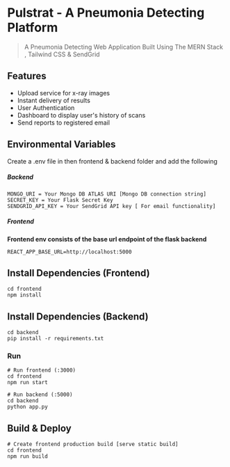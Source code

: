 # Pulstrat - A Pneumonia Detecting Platform

> A Pneumonia Detecting Web Application Built Using The MERN Stack , Tailwind CSS & SendGrid

## Features

 - Upload service for x-ray images
 - Instant delivery of results
 - User Authentication 
 - Dashboard to display user's history of scans
 - Send reports to registered email

## Environmental Variables

Create a .env file in then frontend & backend folder and add the following
##### Backend
```
MONGO_URI = Your Mongo DB ATLAS URI [Mongo DB connection string]
SECRET_KEY = Your Flask Secret Key
SENDGRID_API_KEY = Your SendGrid API key [ For email functionality]
```

##### Frontend
**Frontend env consists of the base url endpoint of the flask backend**

```
REACT_APP_BASE_URL=http://localhost:5000 
````

## Install Dependencies (Frontend)

```
cd frontend
npm install 
```

## Install Dependencies (Backend)

```
cd backend
pip install -r requirements.txt
```


### Run

```
# Run frontend (:3000) 
cd frontend
npm run start

# Run backend (:5000)
cd backend
python app.py
```

## Build & Deploy

```
# Create frontend production build [serve static build]
cd frontend
npm run build
```








